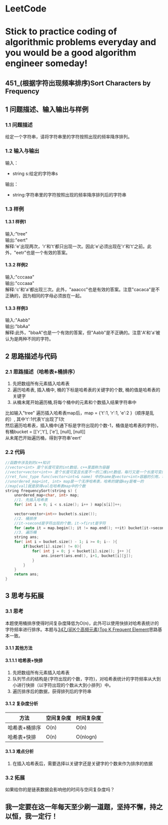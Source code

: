 # LeetCode
# Stick to practice coding of algorithmic problems everyday and you would be a good algorithm engineer someday!
## 451_(根据字符出现频率排序)Sort Characters by Frequency
## 1 问题描述、输入输出与样例
### 1.1 问题描述
给定一个字符串，请将字符串里的字符按照出现的频率降序排列。
### 1.2 输入与输出
输入：
* string s:给定的字符串s

输出：
* string:字符串里的字符按照出现的频率降序排列后的字符串
### 1.3 样例
#### 1.3.1 样例1
输入:"tree"<br>
输出:"eert"<br>
解释:'e'出现两次，'r'和't'都只出现一次。因此'e'必须出现在'r'和't'之前。此外，"eetr"也是一个有效的答案。
#### 1.3.2 样例2
输入:"cccaaa"<br>
输出:"cccaaa"<br>
解释:'c'和'a'都出现三次。此外，"aaaccc"也是有效的答案。注意"cacaca"是不正确的，因为相同的字母必须放在一起。
#### 1.3.3 样例3
输入:"Aabb"<br>
输出:"bbAa"<br>
解释:此外，"bbaA"也是一个有效的答案，但"Aabb"是不正确的。注意'A'和'a'被认为是两种不同的字符。

## 2 思路描述与代码    
### 2.1 思路描述（哈希表+桶排序）
1. 先把数组所有元素插入哈希表
2. 遍历哈希表, 插入桶中, 桶的下标是哈希表的关键字的个数, 桶的值是哈希表的关键字
3. 从桶末尾开始遍历桶,将每个桶中的元素和个数插入结果字符串中

比如输入"tree"
遍历插入哈希表map后，map = {'t':1, 'r':1, 'e':2 }（顺序是乱的）, 其中't':1代表't'出现了1次<br>
然后遍历哈希表，插入桶中(通下标是字符出现的个数-1，桶值是哈希表的字符)，有桶bucket = [['r','t'], ['e'], [null], [null]]<br>
从未尾巴开始遍历桶，得到字符串'eert'
### 2.2 代码
```cpp
//函数中涉及到的c++知识
//vector<int> 是个长度可变的int数组，c++里面称为容器
//vector<vector<int>> 是个长度可变且长度不一的二维int数组，每行又是一个长度可变的int数组
//ret_func_type func(vector<int>& name) 中的name是vector<int>容器的引用，可以理解为传入一个指针
//unordered_map<int, int> map是一个无序哈希表，哈希的键值key是唯一的
//map[val]就是获得val在哈希表map中的个数
string frequencySort(string s) {
    unordered_map<char, int> map;
    //1. 先插入哈希表
    for( int i = 0; i < s.size(); i++ ) map[s[i]]++;
    
    vector<vector<int>> bucket(s.size());
    //2. 桶排序
    //it->second是字符出现的个数，it->first是字符
    for (auto it = map.begin(); it != map.end(); ++it) bucket[it->second - 1].push_back(it->first);
    //3. 遍历桶
    string ans;
    for( int i = bucket.size() - 1; i >= 0; i-- ){
        if(bucket[i].size() != 0){
            for( int j = 0; j < bucket[i].size(); j++ ){
                ans.insert(ans.end(), i+1, bucket[i][j]);
            }
        }
    }
    return ans;
}

```
## 3 思考与拓展
### 3.1 思考
本题使用桶排序使得时间复杂度降低为O(n)，此外可以使用快排对哈希表统计的字符频率进行排序。本题与[347_(前K个高频元素)Top K Frequent Element](https://leetcode-cn.com/problems/top-k-frequent-elements/)思路基本一致。
#### 3.1.1 其他方法
#### 3.1.1.1 哈希表+快排
1. 先把数组所有元素插入哈希表
2. 队列节点的结构是{字符出现的个数，字符}，对哈希表统计的字符频率从大到小进行快排（以字符出现的个数从大到小排列）中。
3. 遍历排序后的数据，获得排列后的字符串

#### 3.1.2 复杂度分析
方法|空间复杂度|时间复杂度
--- | --- | ---
哈希表+桶排序|O(n)|O(n)
哈希表+快排|O(n)|O(nlogn)

#### 3.1.3 难点分析
1. 在插入哈希表后，需要选择以关键字还是关键字的个数来作为排序的依据

### 3.2 拓展
如果给你的是链表数据会影响他的时间与空间复杂度吗？

## 我一定要在这一年每天至少刷一道题，坚持不懈，持之以恒，我一定行！
